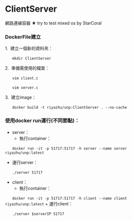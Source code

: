 # ClientServer
網路連線容器 ★ try to test mixed os by StarCoral

### DockerFile建立

1.&nbsp;&nbsp;建立一個新的資料夾：


&nbsp;&nbsp;&nbsp;&nbsp;&nbsp;&nbsp;`mkdir ClientServer`

2.&nbsp;&nbsp;準備需使用的檔案：


&nbsp;&nbsp;&nbsp;&nbsp;&nbsp;&nbsp;`vim client.c`


&nbsp;&nbsp;&nbsp;&nbsp;&nbsp;&nbsp;`vim server.c`


3.&nbsp;&nbsp;建立image：


&nbsp;&nbsp;&nbsp;&nbsp;&nbsp;&nbsp;`docker build -t riyazhu/unp:ClientServer . --no-cache`

### 使用docker run運行(不同節點)：
+ server：
   + 執行container：
   
   
&nbsp;&nbsp;&nbsp;&nbsp;&nbsp;&nbsp;`docker run -it -p 51717:51717 -h server --name server  riyazhu/unp:latest`
   + 運行server：
   
   
&nbsp;&nbsp;&nbsp;&nbsp;&nbsp;&nbsp;`./server 51717`
+ client：
    + 執行container：
	
	
&nbsp;&nbsp;&nbsp;&nbsp;&nbsp;&nbsp;`docker run -it -p 51717:51717 -h client --name client  riyazhu/unp:latest`
    + 運行client：
	
	
&nbsp;&nbsp;&nbsp;&nbsp;&nbsp;&nbsp;`./server $serverIP 51717`

